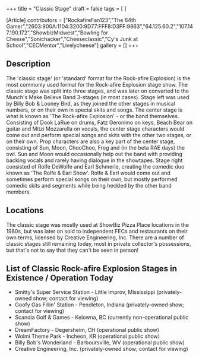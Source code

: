 +++
title = "Classic Stage"
draft = false
tags = [ ]

[Article]
contributors = ["RockafireFan123","The 64th Gamer","2603:900A:1104:3200:9D77:FFF8:D3FF:9863","64.125.60.2","107.147.190.172","ShowbizMidwest","Bowling for Cheese","Sonichacker","Cheeseclassic","Cy's Junk at School","CECMentor","Livelycheese"]
gallery = []
+++
## Description ##

The 'classic stage' (or 'standard' format for the Rock-afire Explosion) is the most commonly used format for the Rock-afire Explosion stage show. The classic stage was split into three stages, and was later on converted to the Munch's Make Believe Band 3-stages (in most cases). Stage left was used by Billy Bob & Looney Bird, as they joined the other stages in musical numbers, or on their own in special skits and songs. The center stage is what is known as 'The Rock-afire Explosion' - or the band themselves. Consisting of Dook LaRue on drums, Fatz Geronimo on keys, Beach Bear on guitar and Mitzi Mozzarella on vocals, the center stage characters would come out and perform special songs and skits with the other two stages, or on their own. Prop characters are also a key part of the center stage, consisting of Sun, Moon, ChooChoo, Frog and (in the beta RAE days) the owl. Sun and Moon would occasionally help out the band with providing backing vocals and rarely having dialogue in the showtapes.  Stage right consisted of Rolfe DeWolfe and Earl Schmerle, creating the comedic duo known as 'The Rolfe & Earl Show'. Rolfe & Earl would come out and sometimes perform special songs on their own, but mostly performed comedic skits and segments while being heckled by the other band members.

## Locations ##
The classic stage was mostly used at ShowBiz Pizza Place locations in the 1980s, but was later on sold to independent FECs and restaurants on their own terms, licensed by Creative Engineering, Inc. There are a number of classic stages still remaining today, most in private collector's possessions, but that's not to say that they can't be seen in person!

## List of Classic Rock-afire Explosion Stages in Existence / Operation Today ##

* Smitty's Super Service Station - Little Improv, Mississippi (privately-owned show; contact for viewing)
* Goofy Gas Fillin' Station - Pendleton, Indiana (privately-owned show; contact for viewing)
* Scandia Golf & Games - Kelowna, BC (currently non-operational public show)
* DreamFactory - Degersheim, CH (operational public show)
* Wolmi Theme Park - Incheon, KR (operational public show)
* Billy Bob's Wonderland - Barboursville, WV (operational public show)
* Creative Engineering, Inc. (privately-owned show; contact for viewing)